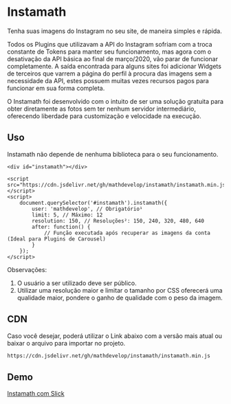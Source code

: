 # Instamath

Tenha suas imagens do Instagram no seu site, de maneira simples e rápida.

Todos os Plugins que utilizavam a API do Instagram sofriam com a troca constante de Tokens para manter seu funcionamento, mas agora com o desativação da API básica ao final de março/2020, vão parar de funcionar completamente. A saída encontrada para alguns sites foi adicionar Widgets de terceiros que varrem a página do perfil à procura das imagens sem a necessidade da API, estes possuem muitas vezes recursos pagos para funcionar em sua forma completa.

O Instamath foi desenvolvido com o intuito de ser uma solução gratuita para obter diretamente as fotos sem ter nenhum servidor intermediário, oferecendo liberdade para customização e velocidade na execução.


## Uso

Instamath não depende de nenhuma biblioteca para o seu funcionamento.

```
<div id="instamath"></div>

<script src="https://cdn.jsdelivr.net/gh/mathdevelop/instamath/instamath.min.js"></script>
<script>
    document.querySelector('#instamath').instamath({
        user: 'mathdevelop', // Obrigatório¹
        limit: 5, // Máximo: 12
        resolution: 150, // Resoluções²: 150, 240, 320, 480, 640
        after: function() {
            // Função executada após recuperar as imagens da conta (Ideal para Plugins de Carousel)
        }
    });
</script>
```
Observações:
1) O usuário a ser utilizado deve ser público.
2) Utilizar uma resolução maior e limitar o tamanho por CSS oferecerá uma qualidade maior, pondere o ganho de qualidade com o peso da imagem.

## CDN

Caso você desejar, poderá utilizar o Link abaixo com a versão mais atual ou baixar o arquivo para importar no projeto.

```bash
https://cdn.jsdelivr.net/gh/mathdevelop/instamath/instamath.min.js
```

## Demo
[Instamath com Slick](https://instamath.netlify.com/)